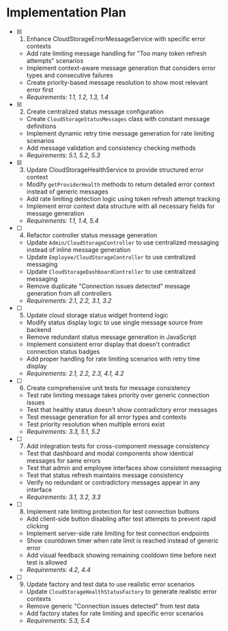 # Implementation Plan

- [x] 1. Enhance CloudStorageErrorMessageService with specific error contexts
  - Add rate limiting message handling for "Too many token refresh attempts" scenarios
  - Implement context-aware message generation that considers error types and consecutive failures
  - Create priority-based message resolution to show most relevant error first
  - _Requirements: 1.1, 1.2, 1.3, 1.4_

- [x] 2. Create centralized status message configuration
  - Create `CloudStorageStatusMessages` class with constant message definitions
  - Implement dynamic retry time message generation for rate limiting scenarios
  - Add message validation and consistency checking methods
  - _Requirements: 5.1, 5.2, 5.3_

- [x] 3. Update CloudStorageHealthService to provide structured error context
  - Modify `getProviderHealth` methods to return detailed error context instead of generic messages
  - Add rate limiting detection logic using token refresh attempt tracking
  - Implement error context data structure with all necessary fields for message generation
  - _Requirements: 1.1, 1.4, 5.4_

- [ ] 4. Refactor controller status message generation
  - Update `Admin/CloudStorageController` to use centralized messaging instead of inline message generation
  - Update `Employee/CloudStorageController` to use centralized messaging
  - Update `CloudStorageDashboardController` to use centralized messaging
  - Remove duplicate "Connection issues detected" message generation from all controllers
  - _Requirements: 2.1, 2.2, 3.1, 3.2_

- [ ] 5. Update cloud storage status widget frontend logic
  - Modify status display logic to use single message source from backend
  - Remove redundant status message generation in JavaScript
  - Implement consistent error display that doesn't contradict connection status badges
  - Add proper handling for rate limiting scenarios with retry time display
  - _Requirements: 2.1, 2.2, 2.3, 4.1, 4.2_

- [ ] 6. Create comprehensive unit tests for message consistency
  - Test rate limiting message takes priority over generic connection issues
  - Test that healthy status doesn't show contradictory error messages
  - Test message generation for all error types and contexts
  - Test priority resolution when multiple errors exist
  - _Requirements: 3.3, 5.1, 5.2_

- [ ] 7. Add integration tests for cross-component message consistency
  - Test that dashboard and modal components show identical messages for same errors
  - Test that admin and employee interfaces show consistent messaging
  - Test that status refresh maintains message consistency
  - Verify no redundant or contradictory messages appear in any interface
  - _Requirements: 3.1, 3.2, 3.3_

- [ ] 8. Implement rate limiting protection for test connection buttons
  - Add client-side button disabling after test attempts to prevent rapid clicking
  - Implement server-side rate limiting for test connection endpoints
  - Show countdown timer when rate limit is reached instead of generic error
  - Add visual feedback showing remaining cooldown time before next test is allowed
  - _Requirements: 4.2, 4.4_

- [ ] 9. Update factory and test data to use realistic error scenarios
  - Update `CloudStorageHealthStatusFactory` to generate realistic error contexts
  - Remove generic "Connection issues detected" from test data
  - Add factory states for rate limiting and specific error scenarios
  - _Requirements: 5.3, 5.4_
